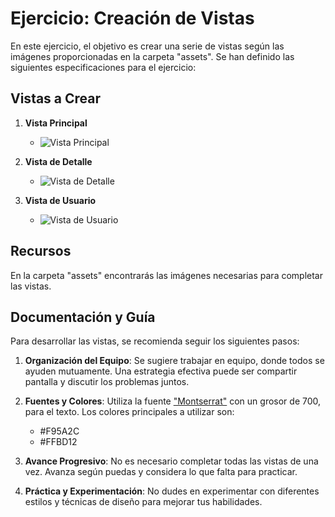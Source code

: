 # Ejercicio: Creación de Vistas

En este ejercicio, el objetivo es crear una serie de vistas según las imágenes proporcionadas en la carpeta "assets". Se han definido las siguientes especificaciones para el ejercicio:

## Vistas a Crear

1. **Vista Principal**
   - ![Vista Principal](assets/vista_principal.png)

2. **Vista de Detalle**
   - ![Vista de Detalle](assets/vista_detalle.png)

3. **Vista de Usuario**
   - ![Vista de Usuario](assets/vista_usuario.png)

## Recursos

En la carpeta "assets" encontrarás las imágenes necesarias para completar las vistas.

## Documentación y Guía

Para desarrollar las vistas, se recomienda seguir los siguientes pasos:

1. **Organización del Equipo**: Se sugiere trabajar en equipo, donde todos se ayuden mutuamente. Una estrategia efectiva puede ser compartir pantalla y discutir los problemas juntos.

2. **Fuentes y Colores**: Utiliza la fuente ["Montserrat"](https://fonts.google.com/specimen/Montserrat?query=montserrat) con un grosor de 700, para el texto. Los colores principales a utilizar son:
   - #F95A2C
   - #FFBD12

3. **Avance Progresivo**: No es necesario completar todas las vistas de una vez. Avanza según puedas y considera lo que falta para practicar.

4. **Práctica y Experimentación**: No dudes en experimentar con diferentes estilos y técnicas de diseño para mejorar tus habilidades.

